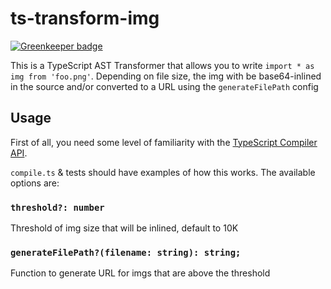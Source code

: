 # ts-transform-img

[![Greenkeeper badge](https://badges.greenkeeper.io/longlho/ts-transform-img.svg)](https://greenkeeper.io/)

This is a TypeScript AST Transformer that allows you to write `import * as img from 'foo.png'`. Depending on file size, the img with be base64-inlined in the source and/or converted to a URL using the `generateFilePath` config

## Usage
First of all, you need some level of familiarity with the [TypeScript Compiler API](https://github.com/Microsoft/TypeScript/wiki/Using-the-Compiler-API).

`compile.ts` & tests should have examples of how this works. The available options are:

### `threshold?: number`
Threshold of img size that will be inlined, default to 10K

### `generateFilePath?(filename: string): string;`
Function to generate URL for imgs that are above the threshold
